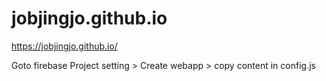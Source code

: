 # jobjingjo.github.io

https://jobjingjo.github.io/


Goto firebase
Project setting > Create webapp > copy content in config.js